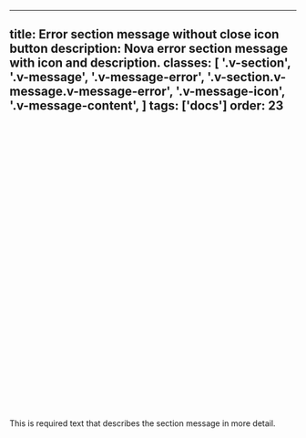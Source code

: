 <!--
 *              Copyright (c) 2025 Visa, Inc.
 *
 * Licensed under the Apache License, Version 2.0 (the "License");
 * you may not use this file except in compliance with the License.
 * You may obtain a copy of the License at
 *
 *         http://www.apache.org/licenses/LICENSE-2.0
 *
 * Unless required by applicable law or agreed to in writing, software
 * distributed under the License is distributed on an "AS IS" BASIS,
 * WITHOUT WARRANTIES OR CONDITIONS OF ANY KIND, either express or implied.
 * See the License for the specific language governing permissions and
 * limitations under the License.
 *
 -->
---
title: Error section message without close icon button
description: Nova error section message with icon and description.
classes:
  [
    '.v-section',
    '.v-message',
    '.v-message-error',
    '.v-section.v-message.v-message-error',
    '.v-message-icon',
    '.v-message-content',
  ]
tags: ['docs']
order: 23
---

<div class="v-message v-message-error v-section">
  <svg aria-hidden="false" aria-label="Error" class="v-icon v-icon-visa v-icon-low v-message-icon" focusable="false" viewbox="0 0 24 24">
    <use href="#visa-error-low">
    </use>
  </svg>
  <div class="v-message-content v-pl-2 v-pb-2">
    <p>
      This is required text that describes the section message in more detail.
    </p>
  </div>
</div>
